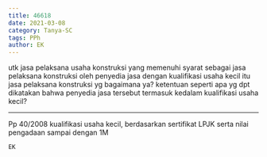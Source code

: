 ```yaml
---
title: 46618
date: 2021-03-08
category: Tanya-SC
tags: PPh
author: EK
---
```


utk jasa pelaksana usaha konstruksi yang memenuhi syarat sebagai jasa pelaksana konstruksi oleh penyedia jasa dengan kualifikasi usaha kecil itu jasa pelaksana konstruksi yg bagaimana ya? ketentuan seperti apa yg dpt dikatakan bahwa penyedia jasa tersebut termasuk kedalam kualifikasi usaha kecil?

---

Pp 40/2008 kualifikasi usaha kecil, berdasarkan sertifikat LPJK serta nilai pengadaan sampai dengan 1M

`EK`
